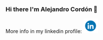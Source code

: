 ### Hi there I'm Alejandro Cordón 👋 

More info in my linkedin profile:
<a href="https://www.linkedin.com/in/cordonalejandro" id="bottle" ><img src="linkedin.gif" alt="" class="thumbnails" width="40" height="40"/></a>


<!--
**sodapop/sodapop** is a ✨ _special_ ✨ repository because its `README.md` (this file) appears on your GitHub profile.

Here are some ideas to get you started:

- 🔭 I’m currently working on ...
- 🌱 I’m currently learning ...
- 👯 I’m looking to collaborate on ...
- 🤔 I’m looking for help with ...
- 💬 Ask me about ...
- 📫 How to reach me: ...
- 😄 Pronouns: ...
- ⚡ Fun fact: ...
-->
